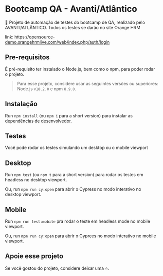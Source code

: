 # Bootcamp QA - Avanti/Atlântico

🚀 Projeto de automação de testes do bootcamp de QA, realizado pelo AVANTI/ATLÂNTICO. Todos os testes se darão no site Orange HRM

link: https://opensource-demo.orangehrmlive.com/web/index.php/auth/login

## Pre-requisitos

É pré-requisito ter instalado o Node.js, bem como o npm, para poder rodar o projeto.

> Para esse projeto, considere usar as seguintes versões ou superiores: Node.js `v18.2.0` e npm `8.9.0`. 

## Instalação

Run `npm install` (ou `npm i` para a short version) para instalar as dependências de desenvolvedor.

## Testes

Você pode rodar os testes simulando um desktop ou o mobile viewport

## Desktop

Run `npm test` (ou `npm t` para a short version) para rodar os testes em headless
no desktop viewport.

Ou, run `npm run cy:open` para abrir o Cypress no modo interativo no desktop viewport.

## Mobile

Run `npm run test:mobile` pra rodar o teste em headless mode no mobile viewport.

Ou, run `npm run cy:open` para abrir o Cyprees no modo interativo no mobile viewport.

## Apoie esse projeto

Se você gostou do projeto, considere deixar uma ⭐.
